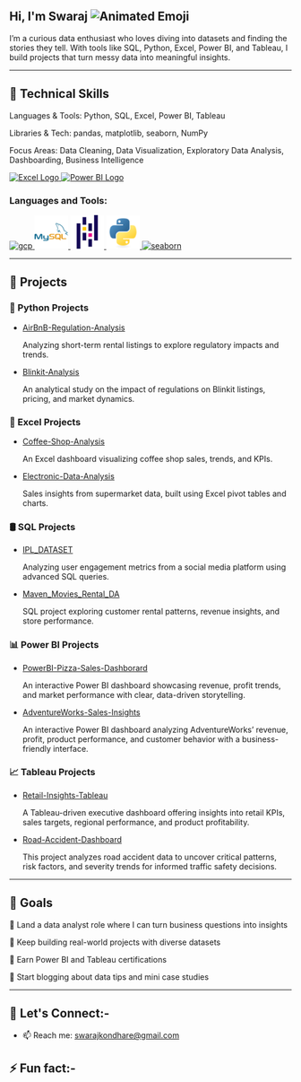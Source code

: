 
<!--
**Swaraj120599/swaraj120599** is a ✨ _special_ ✨ repository because its `README.md` (this file) appears on your GitHub profile.

Here are some ideas to get you started:

- 🔭 I’m currently working on ...
- 🌱 I’m currently learning ...
- 👯 I’m looking to collaborate on ...
- 🤔 I’m looking for help with ...
- 💬 Ask me about ...
- 📫 How to reach me: ...
- 😄 Pronouns: ...
- ⚡ Fun fact: ...
-->

##  Hi, I'm Swaraj  <img src="https://iam-weijie.github.io/wave/hand-emoji.svg" alt="Animated Emoji" width="60" height="40">
I’m a curious data enthusiast who loves diving into datasets and finding the stories they tell. With tools like SQL, Python, Excel, Power BI, and Tableau, I build projects that turn messy data into meaningful insights.
***
## 🔧 Technical Skills
Languages & Tools: Python, SQL, Excel, Power BI, Tableau

Libraries & Tech: pandas, matplotlib, seaborn, NumPy

Focus Areas: Data Cleaning, Data Visualization, Exploratory Data Analysis, Dashboarding, Business Intelligence

<a href="https://www.microsoft.com/en-us/microsoft-365/excel" target="_blank"> 
  <img src="https://img.shields.io/badge/Microsoft_Excel-217346?style=for-the-badge&logo=microsoft-excel&logoColor=white" alt="Excel Logo"/>
</a>

<a href="https://powerbi.microsoft.com/" target="_blank">
  <img src="https://img.shields.io/badge/Power_BI-F2C811?style=for-the-badge&logo=power-bi&logoColor=black" alt="Power BI Logo"/>
</a>

<h3 align="left">Languages and Tools:</h3>
<p align="left"> <a href="https://cloud.google.com" target="_blank" rel="noreferrer"> <img src="https://www.vectorlogo.zone/logos/google_cloud/google_cloud-icon.svg" alt="gcp" width="60" height="60"/> </a> <a href="https://www.mysql.com/" target="_blank" rel="noreferrer"> <img src="https://raw.githubusercontent.com/devicons/devicon/master/icons/mysql/mysql-original-wordmark.svg" alt="mysql" width="60" height="60"/> </a> <a href="https://pandas.pydata.org/" target="_blank" rel="noreferrer"> <img src="https://raw.githubusercontent.com/devicons/devicon/2ae2a900d2f041da66e950e4d48052658d850630/icons/pandas/pandas-original.svg" alt="pandas" width="60" height="60"/> </a> <a href="https://www.python.org" target="_blank" rel="noreferrer"> <img src="https://raw.githubusercontent.com/devicons/devicon/master/icons/python/python-original.svg" alt="python" width="60" height="60"/> </a> <a href="https://seaborn.pydata.org/" target="_blank" rel="noreferrer"> <img src="https://seaborn.pydata.org/_images/logo-mark-lightbg.svg" alt="seaborn" width="60" height="60"/> </a> </p>

***

## 📂 Projects

### 🐍 Python Projects
- [AirBnB-Regulation-Analysis](https://github.com/Swaraj120599/AirBnB-Regulation-Analysis)

  Analyzing short-term rental listings to explore regulatory impacts and trends.

- [Blinkit-Analysis](https://github.com/Swaraj120599/Blinkit-Analysis)
  
  An analytical study on the impact of regulations on Blinkit listings, pricing, and market dynamics.

### 🧮 Excel Projects
- [Coffee-Shop-Analysis](https://github.com/Swaraj120599/Coffee-Shop-Analysis)
  
   An Excel dashboard visualizing coffee shop sales, trends, and KPIs.

- [Electronic-Data-Analysis](https://github.com/Swaraj120599/Electronic-Data-Analysis)
  
   Sales insights from supermarket data, built using Excel pivot tables and charts.

### 🛢 SQL Projects
- [IPL_DATASET](https://github.com/Swaraj120599/IPL_DATASET)

  Analyzing user engagement metrics from a social media platform using advanced SQL queries.

- [Maven_Movies_Rental_DA](https://github.com/Swaraj120599/Maven_Movies_Rental_DA)

  SQL project exploring customer rental patterns, revenue insights, and store performance.

### 📊 Power BI Projects
- [PowerBI-Pizza-Sales-Dashborard](https://github.com/Swaraj120599/PowerBI-Pizza-Sales-Dashborard)
  
  An interactive Power BI dashboard showcasing revenue, profit trends, and market performance with clear, data-driven storytelling.

- [AdventureWorks-Sales-Insights](https://github.com/Swaraj120599/AdventureWorks-Sales-Insights)
  
   An interactive Power BI dashboard analyzing AdventureWorks’ revenue, profit, product performance, and customer behavior with a business-friendly interface.

### 📈 Tableau Projects
- [Retail-Insights-Tableau](https://github.com/Swaraj120599/Retail-Insights-Tableau)

  A Tableau-driven executive dashboard offering insights into retail KPIs, sales targets, regional performance, and product profitability.

- [Road-Accident-Dashboard](https://github.com/Swaraj120599/Road-Accident-Dashboard)

   This project analyzes road accident data to uncover critical patterns, risk factors, and severity trends for informed traffic safety decisions.
***
## 🎯 Goals
📌 Land a data analyst role where I can turn business questions into insights

📌 Keep building real-world projects with diverse datasets

📌 Earn Power BI and Tableau certifications

📌 Start blogging about data tips and mini case studies
***

## 🤝 Let's Connect:-
- 📫 Reach me: swarajkondhare@gmail.com

## ⚡ Fun fact:- 
